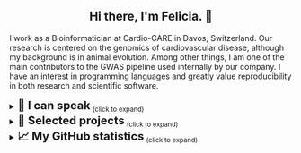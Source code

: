 <h2 align="center">Hi there, I'm Felicia. 👋</h2>

I work as a Bioinformatician at Cardio-CARE in Davos, Switzerland. 
Our research is centered on the genomics of cardiovascular disease, although my background is in animal evolution.
Among other things, I am one of the main contributors to the GWAS pipeline used internally by our company.
I have an interest in programming languages and greatly value reproducibility in both research and scientific software.

<details>
 <summary><big><big><strong>💬 I can speak</strong></big></big> <sub>(click to expand)</sub></summary>

* 🇬🇧 English
* 🇸🇪 Swedish
* 🇩🇪 German (learning)
</details>

<details>
 <summary><big><big><strong>👜 Selected projects</strong></big></big> <sub>(click to expand)</sub></summary>

- **Patchwork:** Alignment-based mining of phylogenetic markers from whole-genome sequencing data.</br>
  [View Repository](https://github.com/fethalen/Patchwork)

- **PhyloPyPruner:** Tree-based orthology inference with decontamination filters and elaborate statistics.</br>
  [View Repository](https://github.com/fethalen/phylopypruner)
 
- **Better FASTA Grep:** Grep-like tool for searching and retrieving sequence records.</br>
  [View Repository](https://github.com/fethalen/better_fasta_grep)
</details>

<details>
 <summary><big><big><strong>📈 My GitHub statistics</strong></big></big> <sub>(click to expand)</sub></summary>
  
<p align="center">
  <img height="50%" width="auto" src ="https://github-readme-stats-one-bice.vercel.app/api?username=fethalen&include_all_commits=true">
  <img height="50%" width="auto" src ="https://github-readme-stats.vercel.app/api/top-langs/?username=fethalen&layout=compact">
</p>
</details>
